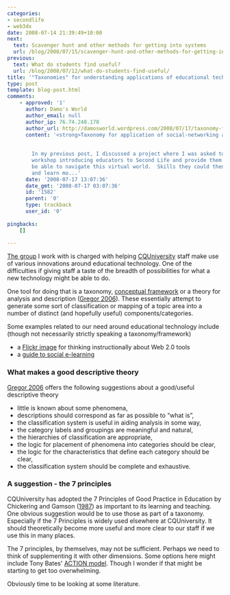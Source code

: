 ```yaml
---
categories:
- secondlife
- web3dx
date: 2008-07-14 21:39:49+10:00
next:
  text: Scavenger hunt and other methods for getting into systems
  url: /blog/2008/07/15/scavenger-hunt-and-other-methods-for-getting-into-systems/
previous:
  text: What do students find useful?
  url: /blog/2008/07/12/what-do-students-find-useful/
title: '"Taxonomies" for understanding applications of educational technology'
type: post
template: blog-post.html
comments:
    - approved: '1'
      author: Damo's World
      author_email: null
      author_ip: 76.74.248.178
      author_url: http://damosworld.wordpress.com/2008/07/17/taxonomy-for-application-of-social-networking-applications-to-education/
      content: '<strong>Taxonomy for application of social-networking applications to&nbsp;education...</strong>
    
    
        In my previous post, I discussed a project where I was asked to prepare a training
        workshop introducing educators to Second Life and provide them with skills to
        be able to navigate this virtual world.  Skills they could then use to explore
        and learn mo...'
      date: '2008-07-17 13:07:36'
      date_gmt: '2008-07-17 03:07:36'
      id: '1582'
      parent: '0'
      type: trackback
      user_id: '0'
    
pingbacks:
    []
    
---
```

[The group](http://cddu.cqu.edu.au/) I work with is charged with helping [CQUniversity](http://www.cquni.edu.au/) staff make use of various innovations around educational technology. One of the difficulties if giving staff a taste of the breadth of possibilities for what a new technology might be able to do.

One tool for doing that is a taxonomy, [conceptual framework](http://en.wikipedia.org/wiki/Conceptual_framework) or a theory for analysis and description ([Gregor 2006](http://www.ise.canberra.edu.au/un6797/Shirley/No6-MISQ%20RA%203828%20theory%20sub%205%20260705%20final-f.pdf)). These essentially attempt to generate some sort of classification or mapping of a topic area into a number of distinct (and hopefully useful) components/categories.

Some examples related to our need around educational technology include (though not necessarily strictly speaking a taxonomy/framework)

- a [Flickr image](http://flickr.com/photos/wfryer/435697374/) for thinking instructionally about Web 2.0 tools
- a [guide to social e-learning](http://socialelearning.flexiblelearning.net.au/social_elearning/index.htm)

### What makes a good descriptive theory

[Gregor 2006](http://www.ise.canberra.edu.au/un6797/Shirley/No6-MISQ%20RA%203828%20theory%20sub%205%20260705%20final-f.pdf) offers the following suggestions about a good/useful descriptive theory

- little is known about some phenomena,
- descriptions should correspond as far as possible to “what is”,
- the classification system is useful in aiding analysis in some way,
- the category labels and groupings are meaningful and natural,
- the hierarchies of classification are appropriate,
- the logic for placement of phenomena into categories should be clear,
- the logic for the characteristics that define each category should be clear,
- the classification system should be complete and exhaustive.

### A suggestion - the 7 principles

CQUniversity has adopted the 7 Principles of Good Practice in Education by Chickering and Gamson ([1987](http://honolulu.hawaii.edu/intranet/committees/FacDevCom/guidebk/teachtip/7princip.htm)) as important to its learning and teaching. One obvious suggestion would be to use those as part of a taxonomy. Especially if the 7 Principles is widely used elsewhere at CQUniversity. It should theoretically become more useful and more clear to our staff if we use this in many places.

The 7 principles, by themselves, may not be sufficient. Perhaps we need to think of supplementing it with other dimensions. Some options here might include Tony Bates' [ACTION model](http://www.eurodl.org/materials/review/2005/Bates_review.htm). Though I wonder if that might be starting to get too overwhelming.

Obviously time to be looking at some literature.